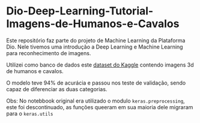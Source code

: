 # Dio-Deep-Learning-Tutorial-Imagens-de-Humanos-e-Cavalos

Este repositório faz parte do projeto de Machine Learning da Plataforma Dio.
Nele  tivemos uma introdução a Deep Learning e Machine Learning para reconhecimento de imagens.

Utilizei como banco de dados este [dataset do Kaggle](https://www.kaggle.com/datasets/sanikamal/horses-or-humans-dataset) contendo imagens 3d de humanos e cavalos.

O modelo teve 94% de acurácia e passou nos teste de validação, sendo capaz de diferenciar as duas categorias.

Obs: No notebbook original era utilizado o modulo `keras.preprocessing`, este foi descontinuado, as funções queeram em sua maioria dele migraram para o `keras.utils`
